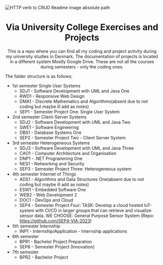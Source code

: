 [//]: # "Absolute Path of the image"
![HTTP verb to CRUD Readme image absolute path](https://cdn.jsdelivr.net/gh/gabrielvlad/assets-cdn@main/classes/VIA_UC_logo.png)
<h1 align="center">Via University College Exercises and Projects</h1>
<p align="center">This is a repo where you can find all my coding and project activity during my university studies in Denmark. The
documentation of projects is located in a different system Mostly Google Drive. These are not all the courses during semesters - only the coding ones.</p>

The folder structure is as follows:

- 1st semester Single User Systems
  - SDJ1 - Software Development with UML and Java One
  - RWD1 - Responsive Web Design
  - DMA1 - Discrete Mathematics and Algorithms(absent due to not coding but maybe ill add as notes)
  - SEP1 - Semester Project One: Single User System
- 2nd semester Client-Server Systems
  - SDJ2 - Software Development with UML and Java Two 
  - SWE1 - Software Engineering
  - DBS1 - Database Systems One
  - SEP2 - Semester Project Two - Client Server System
- 3rd semester Heterogeneous Systems
  - SDJ3 - Software Development with UML and Java Three
  - CAO1 - Computer Architecture and Organisation
  - DNP1 - .NET Programming One
  - NES1 - Networking and Security
  - SEP3 - Semester Project Three: Heterogeneous system
- 4th semester Internet of Things
  - ADS1 - Algorithms and Data Structures One(absent due to not coding but maybe ill add as notes)
  - ESW1 - Embedded Software One
  - WEB2 - Web Development 2
  - DOC1 - DevOps and Cloud
  - SEP4 - Semester Project Four: TASK: Develop a cloud hosted IoT-system with CI/CD in larger groups that can retrieve and visualize sensor data. WE CHOOSE: General Purpose Sensor System (Repo: https://github.com/SEP4-VIA-2023)
- 5th semester Internship
  - INP1 - Internship/Application - Internship applications
- 6th semester
  - BPR1 - Bachelor Project Preparation
  - SEP6 - Semester Project (Innovation)
- 7th semester
  - BPR2 - Bachelor Project
